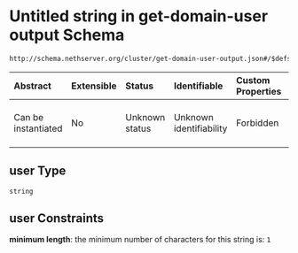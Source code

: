 # Untitled string in get-domain-user output Schema

```txt
http://schema.nethserver.org/cluster/get-domain-user-output.json#/$defs/user/properties/user
```



| Abstract            | Extensible | Status         | Identifiable            | Custom Properties | Additional Properties | Access Restrictions | Defined In                                                                                  |
| :------------------ | :--------- | :------------- | :---------------------- | :---------------- | :-------------------- | :------------------ | :------------------------------------------------------------------------------------------ |
| Can be instantiated | No         | Unknown status | Unknown identifiability | Forbidden         | Allowed               | none                | [get-domain-user-output.json\*](cluster/get-domain-user-output.json "open original schema") |

## user Type

`string`

## user Constraints

**minimum length**: the minimum number of characters for this string is: `1`
